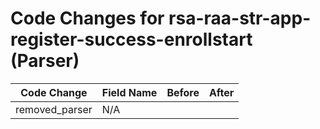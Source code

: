 # Code Changes for rsa-raa-str-app-register-success-enrollstart (Parser)

| Code Change | Field Name | Before | After |
|-------------|------------|--------|-------|
| removed_parser | N/A |  |  |